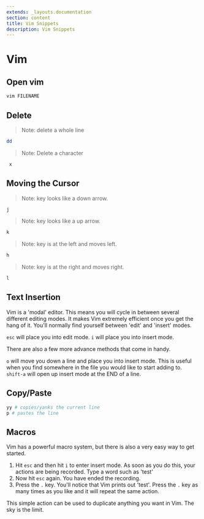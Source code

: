 ```yaml
---
extends: _layouts.documentation
section: content
title: Vim Snippets
description: Vim Snippets
---
```

# Vim  

## Open vim

```bash
vim FILENAME
```

## Delete

> Note: delete a whole line

```bash
dd 
```
> Note: Delete a character

```bash
 x
```

## Moving the Cursor

> Note: key looks like a down arrow.

```bash
j    
```

> Note: key looks like a up arrow.

```bash
k
```

> Note: key is at the left and moves left.

```bash
h
```

> Note: key is at the right and moves right.

```bash
l
```

## Text Insertion

Vim is a 'modal' editor. This means you will cycle in between several different editing modes. It makes Vim extremely efficient once you get the hang of it. You'll normally find yourself between 'edit' and 'insert' modes.

`esc` will place you into edit mode.
`i` will place you into insert mode.

There are also a few more advance methods that come in handy.

`o` will move you down a line and place you into insert mode. This is useful when you find somewhere in the file you would like to start adding to.
`shift-a` will open up insert mode at the END of a line.

## Copy/Paste

```bash
yy # copies/yanks the current line
p # pastes the line
```

## Macros

Vim has a powerful macro system, but there is also a very easy way to get started.

1. Hit `esc` and then hit `i` to enter insert mode. As soon as you do this, your actions are being recorded. Type a word such as 'test'
2. Now hit `esc` again. You have ended the recording.
3. Press the `.` key. You'll notice that Vim prints out 'test'. Press the `.` key as many times as you like and it will repeat the same action.

This simple action can be used to duplicate anything you want in Vim. The sky is the limit.

